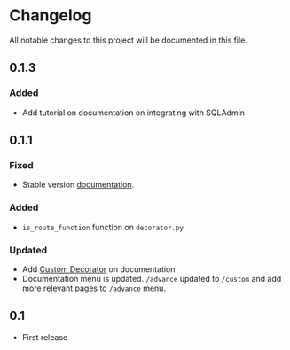 # Changelog

All notable changes to this project will be documented in this file.


## 0.1.3

### Added

 - Add tutorial on documentation on integrating with SQLAdmin

## 0.1.1

### Fixed

 - Stable version [documentation](https://starlette-login.readthedocs.io/en/stable/).

### Added

 - `is_route_function` function on `decorator.py`

### Updated

 - Add [Custom Decorator](https://starlette-login.readthedocs.io/advance/decorators) on documentation
 - Documentation menu is updated. `/advance` updated to `/custom` and add more relevant pages to `/advance` menu.

## 0.1

- First release

[doc]: https://starlette-login.readthedocs.io/en/latest/
